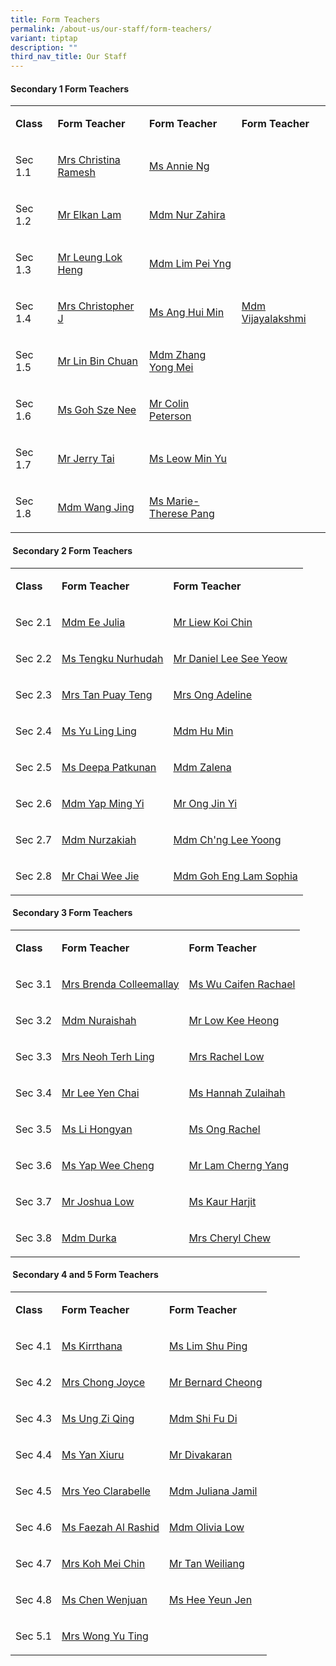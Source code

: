```yaml
---
title: Form Teachers
permalink: /about-us/our-staff/form-teachers/
variant: tiptap
description: ""
third_nav_title: Our Staff
---
```

<h4><strong>Secondary 1 Form Teachers</strong></h4>
<table style="minWidth: 100px">
<colgroup>
<col>
<col>
<col>
<col>
</colgroup>
<tbody>
<tr>
<td rowspan="1" colspan="1">
<p><strong>Class</strong>
</p>
</td>
<td rowspan="1" colspan="1">
<p><strong>Form Teacher</strong>
</p>
</td>
<td rowspan="1" colspan="1">
<p><strong>Form Teacher</strong>
</p>
</td>
<td rowspan="1" colspan="1">
<p><strong>Form Teacher</strong>
</p>
</td>
</tr>
<tr>
<td rowspan="1" colspan="1">
<p>Sec 1.1</p>
</td>
<td rowspan="1" colspan="1">
<p><a href="mailto:ramesh_maria_christina@moe.edu.sg" rel="noopener nofollow" target="_blank">Mrs Christina Ramesh</a>
</p>
</td>
<td rowspan="1" colspan="1">
<p><a href="mailto:annie_ng_bee_hong@moe.edu.sg" rel="noopener nofollow" target="_blank">Ms Annie Ng</a>
</p>
</td>
<td rowspan="1" colspan="1">
<p>&nbsp;</p>
</td>
</tr>
<tr>
<td rowspan="1" colspan="1">
<p>Sec 1.2</p>
</td>
<td rowspan="1" colspan="1">
<p><a href="mailto:lam_tung_ying@moe.edu.sg" rel="noopener nofollow" target="_blank">Mr Elkan Lam</a>
</p>
</td>
<td rowspan="1" colspan="1">
<p><a href="mailto:nur_zahira@moe.edu.sg" rel="noopener nofollow" target="_blank">Mdm Nur Zahira</a>
</p>
</td>
<td rowspan="1" colspan="1">
<p>&nbsp;</p>
</td>
</tr>
<tr>
<td rowspan="1" colspan="1">
<p>Sec 1.3</p>
</td>
<td rowspan="1" colspan="1">
<p><a href="mailto:leung_lok_heng@moe.edu.sg" rel="noopener nofollow" target="_blank">Mr Leung Lok Heng</a>
</p>
</td>
<td rowspan="1" colspan="1">
<p><a href="mailto:lim_pei_yng@moe.edu.sg" rel="noopener nofollow" target="_blank">Mdm Lim Pei Yng</a>
</p>
</td>
<td rowspan="1" colspan="1">
<p>&nbsp;</p>
</td>
</tr>
<tr>
<td rowspan="1" colspan="1">
<p>Sec 1.4</p>
</td>
<td rowspan="1" colspan="1">
<p><a href="mailto:jesumathy_christopher@moe.edu.sg" rel="noopener nofollow" target="_blank">Mrs Christopher J</a>
</p>
</td>
<td rowspan="1" colspan="1">
<p><a href="mailto:ang_hui_min@moe.edu.sg" rel="noopener nofollow" target="_blank">Ms Ang Hui Min</a>
</p>
</td>
<td rowspan="1" colspan="1">
<p><a href="mailto:rosi_vijayalakshmi@moe.edu.sg" rel="noopener nofollow" target="_blank">Mdm Vijayalakshmi</a>
</p>
</td>
</tr>
<tr>
<td rowspan="1" colspan="1">
<p>Sec 1.5</p>
</td>
<td rowspan="1" colspan="1">
<p><a href="mailto:lin_binchuan@moe.edu.sg" rel="noopener nofollow" target="_blank">Mr Lin Bin Chuan</a>
</p>
</td>
<td rowspan="1" colspan="1">
<p><a href="mailto:zhang_yongmei@moe.edu.sg" rel="noopener nofollow" target="_blank">Mdm Zhang Yong Mei</a>
</p>
</td>
<td rowspan="1" colspan="1">
<p>&nbsp;</p>
</td>
</tr>
<tr>
<td rowspan="1" colspan="1">
<p>Sec 1.6</p>
</td>
<td rowspan="1" colspan="1">
<p><a href="mailto:goh_sze_nee@moe.edu.sg" rel="noopener nofollow" target="_blank">Ms Goh Sze Nee</a>
</p>
</td>
<td rowspan="1" colspan="1">
<p><a href="mailto:peterson_ramsay_colin@moe.edu.sg" rel="noopener nofollow" target="_blank">Mr Colin Peterson</a>
</p>
</td>
<td rowspan="1" colspan="1">
<p>&nbsp;</p>
</td>
</tr>
<tr>
<td rowspan="1" colspan="1">
<p>Sec 1.7</p>
</td>
<td rowspan="1" colspan="1">
<p><a href="mailto:tai_fook_lim_jerry@moe.edu.sg" rel="noopener nofollow" target="_blank">Mr Jerry Tai</a>
</p>
</td>
<td rowspan="1" colspan="1">
<p><a href="mailto:leow_min_yu@moe.edu.sg" rel="noopener nofollow" target="_blank">Ms Leow Min Yu</a>
</p>
</td>
<td rowspan="1" colspan="1">
<p>&nbsp;</p>
</td>
</tr>
<tr>
<td rowspan="1" colspan="1">
<p>Sec 1.8</p>
</td>
<td rowspan="1" colspan="1">
<p><a href="mailto:wang_jing@moe.edu.sg" rel="noopener nofollow" target="_blank">Mdm Wang Jing</a>
</p>
</td>
<td rowspan="1" colspan="1">
<p><a href="mailto:pang_li_en_marie-therese@moe.edu.sg" rel="noopener nofollow" target="_blank">Ms Marie-Therese Pang</a>
</p>
</td>
<td rowspan="1" colspan="1">
<p>&nbsp;</p>
</td>
</tr>
</tbody>
</table>
<h4><strong>&nbsp;Secondary 2 Form Teachers</strong></h4>
<table style="minWidth: 75px">
<colgroup>
<col>
<col>
<col>
</colgroup>
<tbody>
<tr>
<td rowspan="1" colspan="1">
<p><strong>Class</strong>
</p>
</td>
<td rowspan="1" colspan="1">
<p><strong>Form Teacher</strong>
</p>
</td>
<td rowspan="1" colspan="1">
<p><strong>Form Teacher</strong>
</p>
</td>
</tr>
<tr>
<td rowspan="1" colspan="1">
<p>Sec 2.1</p>
</td>
<td rowspan="1" colspan="1">
<p><a href="mailto:ee_joo_lian_julia@moe.edu.sg" rel="noopener nofollow" target="_blank">Mdm Ee Julia</a>
</p>
</td>
<td rowspan="1" colspan="1">
<p><a href="mailto:liew_koi_chin@moe.edu.sg" rel="noopener nofollow" target="_blank">Mr Liew Koi Chin</a>
</p>
</td>
</tr>
<tr>
<td rowspan="1" colspan="1">
<p>Sec 2.2</p>
</td>
<td rowspan="1" colspan="1">
<p><a href="mailto:tengku_nurhudah_t_m@moe.edu.sg" rel="noopener nofollow" target="_blank">Ms Tengku Nurhudah</a>
</p>
</td>
<td rowspan="1" colspan="1">
<p><a href="mailto:lee_see_yeow_daniel@moe.edu.sg" rel="noopener nofollow" target="_blank">Mr Daniel Lee See Yeow</a>
</p>
</td>
</tr>
<tr>
<td rowspan="1" colspan="1">
<p>Sec 2.3</p>
</td>
<td rowspan="1" colspan="1">
<p><a href="mailto:koh_puay_teng@moe.edu.sg" rel="noopener nofollow" target="_blank">Mrs Tan Puay Teng</a>
</p>
</td>
<td rowspan="1" colspan="1">
<p><a href="mailto:ng_su_mei_adeline@moe.edu.sg" rel="noopener nofollow" target="_blank">Mrs Ong Adeline</a>
</p>
</td>
</tr>
<tr>
<td rowspan="1" colspan="1">
<p>Sec 2.4</p>
</td>
<td rowspan="1" colspan="1">
<p><a href="mailto:yu_ling_ling@moe.edu.sg" rel="noopener nofollow" target="_blank">Ms Yu Ling Ling</a>
</p>
</td>
<td rowspan="1" colspan="1">
<p><a href="mailto:hu_min@moe.edu.sg" rel="noopener nofollow" target="_blank">Mdm Hu Min</a>
</p>
</td>
</tr>
<tr>
<td rowspan="1" colspan="1">
<p>Sec 2.5</p>
</td>
<td rowspan="1" colspan="1">
<p><a href="mailto:deepa_patkunan@moe.edu.sg" rel="noopener nofollow" target="_blank">Ms Deepa Patkunan</a>
</p>
</td>
<td rowspan="1" colspan="1">
<p><a href="mailto:zalena_aman@moe.edu.sg" rel="noopener nofollow" target="_blank">Mdm Zalena</a>
</p>
</td>
</tr>
<tr>
<td rowspan="1" colspan="1">
<p>Sec 2.6</p>
</td>
<td rowspan="1" colspan="1">
<p><a href="mailto:yap_ming_yi@moe.edu.sg" rel="noopener nofollow" target="_blank">Mdm Yap Ming Yi</a>
</p>
</td>
<td rowspan="1" colspan="1">
<p><a href="mailto:ong_jin_yi@moe.edu.sg" rel="noopener nofollow" target="_blank">Mr Ong Jin Yi</a>
</p>
</td>
</tr>
<tr>
<td rowspan="1" colspan="1">
<p>Sec 2.7</p>
</td>
<td rowspan="1" colspan="1">
<p><a href="mailto:nurzakiah_zainul_abiden@moe.edu.sg" rel="noopener nofollow" target="_blank">Mdm Nurzakiah</a>
</p>
</td>
<td rowspan="1" colspan="1">
<p><a href="mailto:chng_lee_yoong@moe.edu.sg" rel="noopener nofollow" target="_blank">Mdm Ch'ng Lee Yoong</a>
</p>
</td>
</tr>
<tr>
<td rowspan="1" colspan="1">
<p>Sec 2.8</p>
</td>
<td rowspan="1" colspan="1">
<p><a href="mailto:chai_wee_jie@moe.edu.sg" rel="noopener nofollow" target="_blank">Mr Chai Wee Jie</a>
</p>
</td>
<td rowspan="1" colspan="1">
<p><a href="mailto:goh_eng_lam@moe.edu.sg" rel="noopener nofollow" target="_blank">Mdm Goh Eng Lam Sophia</a>
</p>
</td>
</tr>
</tbody>
</table>
<h4><strong>&nbsp;Secondary 3 Form Teachers</strong></h4>
<table style="minWidth: 75px">
<colgroup>
<col>
<col>
<col>
</colgroup>
<tbody>
<tr>
<td rowspan="1" colspan="1">
<p><strong>Class</strong>
</p>
</td>
<td rowspan="1" colspan="1">
<p><strong>Form Teacher</strong>
</p>
</td>
<td rowspan="1" colspan="1">
<p><strong>Form Teacher</strong>
</p>
</td>
</tr>
<tr>
<td rowspan="1" colspan="1">
<p>Sec 3.1</p>
</td>
<td rowspan="1" colspan="1">
<p><a href="mailto:colleemallay_brenda@moe.edu.sg" rel="noopener nofollow" target="_blank">Mrs Brenda Colleemallay</a>
</p>
</td>
<td rowspan="1" colspan="1">
<p><a href="mailto:rachael_wu_caifen@moe.edu.sg" rel="noopener nofollow" target="_blank">Ms Wu Caifen Rachael</a>
</p>
</td>
</tr>
<tr>
<td rowspan="1" colspan="1">
<p>Sec 3.2</p>
</td>
<td rowspan="1" colspan="1">
<p><a href="mailto:nuraishah_kapoor@moe.edu.sg" rel="noopener nofollow" target="_blank">Mdm Nuraishah</a>
</p>
</td>
<td rowspan="1" colspan="1">
<p><a href="mailto:low_kee_heong@moe.edu.sg" rel="noopener nofollow" target="_blank">Mr Low Kee Heong</a>
</p>
</td>
</tr>
<tr>
<td rowspan="1" colspan="1">
<p>Sec 3.3</p>
</td>
<td rowspan="1" colspan="1">
<p><a href="mailto:lim_terh_ling@moe.edu.sg" rel="noopener nofollow" target="_blank">Mrs Neoh Terh Ling</a>
</p>
</td>
<td rowspan="1" colspan="1">
<p><a href="mailto:kam_kai_lin_rachel@moe.edu.sg" rel="noopener nofollow" target="_blank">Mrs Rachel Low</a>
</p>
</td>
</tr>
<tr>
<td rowspan="1" colspan="1">
<p>Sec 3.4</p>
</td>
<td rowspan="1" colspan="1">
<p><a href="mailto:lee_yen_chai@moe.edu.sg" rel="noopener nofollow" target="_blank">Mr Lee Yen Chai</a>
</p>
</td>
<td rowspan="1" colspan="1">
<p><a href="mailto:hannah_zulaihah@moe.edu.sg" rel="noopener nofollow" target="_blank">Ms Hannah Zulaihah</a>
</p>
</td>
</tr>
<tr>
<td rowspan="1" colspan="1">
<p>Sec 3.5</p>
</td>
<td rowspan="1" colspan="1">
<p><a href="mailto:li_hongyan@moe.edu.sg" rel="noopener nofollow" target="_blank">Ms Li Hongyan</a>
</p>
</td>
<td rowspan="1" colspan="1">
<p><a href="mailto:rachel_ong_lin_hui@moe.edu.sg" rel="noopener nofollow" target="_blank">Ms Ong Rachel</a>
</p>
</td>
</tr>
<tr>
<td rowspan="1" colspan="1">
<p>Sec 3.6</p>
</td>
<td rowspan="1" colspan="1">
<p><a href="mailto:yap_wee_cheng@moe.edu.sg" rel="noopener nofollow" target="_blank">Ms Yap Wee Cheng</a>
</p>
</td>
<td rowspan="1" colspan="1">
<p><a href="mailto:lam_cherng_yang@moe.edu.sg" rel="noopener nofollow" target="_blank">Mr Lam Cherng Yang</a>
</p>
</td>
</tr>
<tr>
<td rowspan="1" colspan="1">
<p>Sec 3.7</p>
</td>
<td rowspan="1" colspan="1">
<p><a href="mailto:low_kay_ming_joshua@moe.edu.sg" rel="noopener nofollow" target="_blank">Mr Joshua Low</a>
</p>
</td>
<td rowspan="1" colspan="1">
<p><a href="mailto:harjit_kaur_mindar_singh@moe.edu.sg" rel="noopener nofollow" target="_blank">Ms Kaur Harjit</a>
</p>
</td>
</tr>
<tr>
<td rowspan="1" colspan="1">
<p>Sec 3.8</p>
</td>
<td rowspan="1" colspan="1">
<p><a href="mailto:durka_kuppa_balakrishnan@moe.edu.sg" rel="noopener nofollow" target="_blank">Mdm Durka</a>&nbsp;&nbsp;&nbsp;&nbsp;&nbsp;</p>
</td>
<td rowspan="1" colspan="1">
<p><a href="mailto:tan_jue_ling_cheryl@moe.edu.sg" rel="noopener nofollow" target="_blank">Mrs Cheryl Chew</a>
</p>
</td>
</tr>
</tbody>
</table>
<h4><strong>&nbsp;Secondary 4 and 5 Form Teachers</strong></h4>
<table style="minWidth: 75px">
<colgroup>
<col>
<col>
<col>
</colgroup>
<tbody>
<tr>
<td rowspan="1" colspan="1">
<p><strong>Class</strong>
</p>
</td>
<td rowspan="1" colspan="1">
<p><strong>Form Teacher</strong>
</p>
</td>
<td rowspan="1" colspan="1">
<p><strong>Form Teacher</strong>
</p>
</td>
</tr>
<tr>
<td rowspan="1" colspan="1">
<p>Sec 4.1</p>
</td>
<td rowspan="1" colspan="1">
<p><a href="mailto:kirrthana_krishnamoorthy@moe.edu.sg" rel="noopener nofollow" target="_blank">Ms Kirrthana</a>
</p>
</td>
<td rowspan="1" colspan="1">
<p><a href="mailto:lim_shu_ping@moe.edu.sg" rel="noopener nofollow" target="_blank">Ms Lim Shu Ping</a>
</p>
</td>
</tr>
<tr>
<td rowspan="1" colspan="1">
<p>Sec 4.2</p>
</td>
<td rowspan="1" colspan="1">
<p><a href="mailto:chan_wai_ling_joyce@moe.edu.sg" rel="noopener nofollow" target="_blank">Mrs Chong Joyce</a>
</p>
</td>
<td rowspan="1" colspan="1">
<p><a href="mailto:cheong_chee_kong_bernard@moe.edu.sg" rel="noopener nofollow" target="_blank">Mr Bernard Cheong</a>
</p>
</td>
</tr>
<tr>
<td rowspan="1" colspan="1">
<p>Sec 4.3</p>
</td>
<td rowspan="1" colspan="1">
<p><a href="mailto:ung_zi_qing@moe.edu.sg" rel="noopener nofollow" target="_blank">Ms Ung Zi Qing</a>
</p>
</td>
<td rowspan="1" colspan="1">
<p><a href="mailto:shi_fudi@moe.edu.sg" rel="noopener nofollow" target="_blank">Mdm Shi Fu Di</a>
</p>
</td>
</tr>
<tr>
<td rowspan="1" colspan="1">
<p>Sec 4.4</p>
</td>
<td rowspan="1" colspan="1">
<p><a href="mailto:yan_xiuru@moe.edu.sg" rel="noopener nofollow" target="_blank">Ms Yan Xiuru</a>
</p>
</td>
<td rowspan="1" colspan="1">
<p><a href="mailto:divakaran_kuppusamy@moe.edu.sg" rel="noopener nofollow" target="_blank">Mr Divakaran</a>
</p>
</td>
</tr>
<tr>
<td rowspan="1" colspan="1">
<p>Sec 4.5</p>
</td>
<td rowspan="1" colspan="1">
<p><a href="mailto:wang_siqi_clarabelle@moe.edu.sg" rel="noopener nofollow" target="_blank">Mrs Yeo Clarabelle</a>
</p>
</td>
<td rowspan="1" colspan="1">
<p><a href="mailto:juliana_jamil@moe.edu.sg" rel="noopener nofollow" target="_blank">Mdm Juliana Jamil</a>
</p>
</td>
</tr>
<tr>
<td rowspan="1" colspan="1">
<p>Sec 4.6</p>
</td>
<td rowspan="1" colspan="1">
<p><a href="mailto:faezah_al_rashid@moe.edu.sg" rel="noopener nofollow" target="_blank">Ms Faezah Al Rashid</a>
</p>
</td>
<td rowspan="1" colspan="1">
<p><a href="mailto:low_soo_ching@moe.edu.sg" rel="noopener nofollow" target="_blank">Mdm Olivia Low</a>
</p>
</td>
</tr>
<tr>
<td rowspan="1" colspan="1">
<p>Sec 4.7</p>
</td>
<td rowspan="1" colspan="1">
<p><a href="mailto:tang_mei_chin@moe.edu.sg" rel="noopener nofollow" target="_blank">Mrs Koh Mei Chin</a>
</p>
</td>
<td rowspan="1" colspan="1">
<p><a href="mailto:tan_weiliang@moe.edu.sg" rel="noopener nofollow" target="_blank">Mr Tan Weiliang</a>
</p>
</td>
</tr>
<tr>
<td rowspan="1" colspan="1">
<p>Sec 4.8</p>
</td>
<td rowspan="1" colspan="1">
<p><a href="mailto:chen_wenjuan@moe.edu.sg" rel="noopener nofollow" target="_blank">Ms Chen Wenjuan</a>
</p>
</td>
<td rowspan="1" colspan="1">
<p><a href="mailto:hee_yeun_jen@moe.edu.sg" rel="noopener nofollow" target="_blank">Ms Hee Yeun Jen</a>
</p>
</td>
</tr>
<tr>
<td rowspan="1" colspan="1">
<p>Sec 5.1</p>
</td>
<td rowspan="1" colspan="1">
<p><a href="mailto:hiew_yu_ting@moe.edu.sg" rel="noopener nofollow" target="_blank">Mrs Wong Yu Ting</a>
</p>
</td>
<td rowspan="1" colspan="1">
<p>&nbsp;</p>
</td>
</tr>
</tbody>
</table>
<p></p>